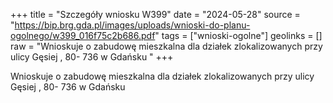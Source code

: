+++
title = "Szczegóły wniosku W399"
date = "2024-05-28"
source = "https://bip.brg.gda.pl/images/uploads/wnioski-do-planu-ogolnego/w399_016f75c2b686.pdf"
tags = ["wnioski-ogolne"]
geolinks = []
raw = "Wnioskuje o zabudowę mieszkalna dla działek zlokalizowanych przy ulicy Gęsiej , 80- 736 w Gdańsku "
+++

Wnioskuje o zabudowę mieszkalna dla działek zlokalizowanych przy ulicy Gęsiej , 80-
736 w Gdańsku



